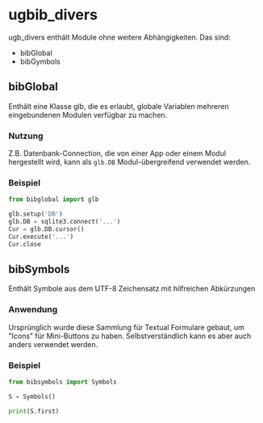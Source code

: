 ugbib_divers
============

ugb_divers enthält Module ohne weitere Abhängigkeiten. Das sind:

* bibGlobal
* bibGymbols


bibGlobal
---------

Enthält eine Klasse glb, die es erlaubt, globale Variablen mehreren eingebundenen
Modulen verfügbar zu machen.


### Nutzung

Z.B. Datenbank-Connection, die von einer App oder einem Modul hergestellt wird, kann
als `glb.DB` Modul-übergreifend verwendet werden.


### Beispiel

```python
from bibglobal import glb

glb.setup('DB')
glb.DB = sqlite3.connect('...')
Cur = glb.DB.cursor()
Cur.execute('...')
Cur.close
```


bibSymbols
----------

Enthält Symbole aus dem UTF-8 Zeichensatz mit hilfreichen Abkürzungen


### Anwendung

Ursprünglich wurde diese Sammlung für Textual Formulare gebaut, um "Icons" für
Mini-Buttons zu haben. Selbstverständlich kann es aber auch anders verwendet werden.


### Beispiel

```python
from bibsymbols import Symbols

S = Symbols()

print(S.first)
```
